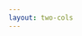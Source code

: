 ```yaml
---
layout: two-cols
---
```


<template v-slot:default>

# Page 2

This is a page with the layout `center` and a background image.

```ts
  function add(
    a: Ref<number> | number,
    b: Ref<number> | number
  ) {
    return computed(() => unref(a) + unref(b))
  }
```
</template>

<template v-slot:right>

# Page 2

This is a page with the layout `center` and a background image.

```ts {2,3}
  function add(
    a: Ref<number> | number,
    b: Ref<number> | number
  ) {
    return computed(() => unref(a) + unref(b))
  }
```
</template>
